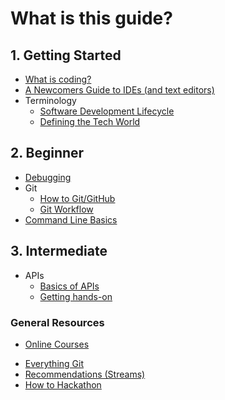 # What is this guide?

## 1. Getting Started

* [What is coding?](1-getting-started/what-is-coding.md)
* [A Newcomers Guide to IDEs (and text editors)](1-getting-started/ides-and-text-editors.md)
* Terminology
  * [Software Development Lifecycle](1-getting-started/software-development-lifecycle.md)
  * [Defining the Tech World](1-getting-started/defining-the-tech-world.md)

## 2. Beginner

* [Debugging](2-beginner/debugging.md)
* Git
  * [How to Git/GitHub](2-beginner/how-to-git-github.md)
  * [Git Workflow](2-beginner/git-workflow.md)
* [Command Line Basics](2-beginner/command-line-basics.md)

## 3. Intermediate
* APIs
  * [Basics of APIs](3-intermediate/apis-basics.md)
  * [Getting hands-on](3-intermediate/apis-handson.md)

### General Resources
* [Online Courses](recs/online-courses.md)
<!--* [Computer Science Programs in the Greater Vancouver Area](2-beginner/computer-science-programs.md)-->
* [Everything Git](recs/git-recs.md)
* [Recommendations (Streams)](recs/general-recs.md)
* [How to Hackathon](recs/hackathon-recs.md)
